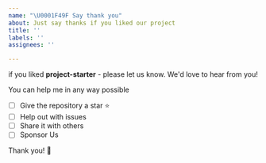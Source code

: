 ```yaml
---
name: "\U0001F49F Say thank you"
about: Just say thanks if you liked our project
title: ''
labels: ''
assignees: ''

---
```


if you liked **project-starter** - please let us know. We'd love to hear from you!

You can help me in any way possible

- [ ] Give the repository a star ⭐️
- [ ] Help out with issues
- [ ] Share it with others
- [ ] Sponsor Us

Thank you! 💐
